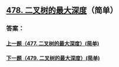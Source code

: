 ## [478. 二叉树的最大深度](https://leetcode-cn.com/problems/merge-two-sorted-lists/)（简单）





### 答案：



#### [上一题（477. 二叉树的最大深度）(简单)](https://github.com/sdwwld/leetCode/blob/master/src/main/java/com/wld/java/leetcode/leetCode0477.md)

#### [下一题（479. 二叉树的最大深度）(简单)](https://github.com/sdwwld/leetCode/blob/master/src/main/java/com/wld/java/leetcode/leetCode0479.md)